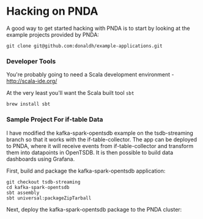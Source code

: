 # Hacking on PNDA

A good way to get started hacking with PNDA is to start by looking at the example projects provided by PNDA:

```
git clone git@github.com:donaldh/example-applications.git
```

### Developer Tools

You're probably going to need a Scala development environment - http://scala-ide.org/

At the very least you'll want the Scala built tool `sbt`

```
brew install sbt
```

### Sample Project For if-table Data

I have modified the kafka-spark-opentsdb example on the tsdb-streaming branch so that it works
with the if-table-collector. The app can be deployed to PNDA, where it will receive events from
if-table-collector and transform them into datapoints in OpenTSDB. It is then possible to build
data dashboards using Grafana.

First, build and package the kafka-spark-opentsdb application:

```
git checkout tsdb-streaming
cd kafka-spark-opentsdb
sbt assembly
sbt universal:packageZipTarball
```

Next, deploy the kafka-spark-opentsdb package to the PNDA cluster:

